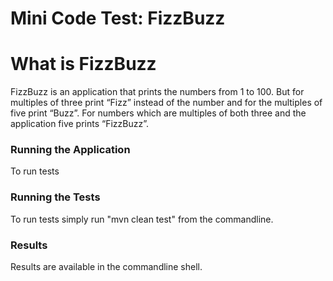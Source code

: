 # Mini Code Test: FizzBuzz

# What is FizzBuzz
FizzBuzz is an application that prints the numbers from 1 to 100. But for multiples of three print “Fizz” instead of 
the number and for the multiples of five print “Buzz”. For numbers which are multiples of both three and 
the application five prints “FizzBuzz”.


### Running the Application
To run tests

### Running the Tests
To run tests simply run "mvn clean test" from the commandline.

### Results
Results are available in the commandline shell.
